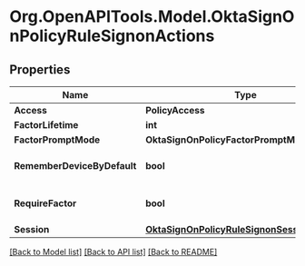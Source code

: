 # Org.OpenAPITools.Model.OktaSignOnPolicyRuleSignonActions

## Properties

Name | Type | Description | Notes
------------ | ------------- | ------------- | -------------
**Access** | **PolicyAccess** |  | [optional] 
**FactorLifetime** | **int** |  | [optional] 
**FactorPromptMode** | **OktaSignOnPolicyFactorPromptMode** |  | [optional] 
**RememberDeviceByDefault** | **bool** |  | [optional] [default to false]
**RequireFactor** | **bool** |  | [optional] [default to false]
**Session** | [**OktaSignOnPolicyRuleSignonSessionActions**](OktaSignOnPolicyRuleSignonSessionActions.md) |  | [optional] 

[[Back to Model list]](../README.md#documentation-for-models) [[Back to API list]](../README.md#documentation-for-api-endpoints) [[Back to README]](../README.md)

